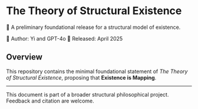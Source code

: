 # The Theory of Structural Existence

🧠 A preliminary foundational release for a structural model of existence.

📘 Author: Yi and GPT-4o
📅 Released: April 2025

## Overview

This repository contains the minimal foundational statement of *The Theory of Structural Existence*, proposing that **Existence is Mapping**. 

---

This document is part of a broader structural philosophical project. Feedback and citation are welcome.
